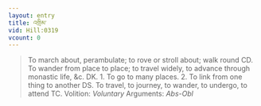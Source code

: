 ```yaml
---
layout: entry
title: འགྲིམ་
vid: Hill:0319
vcount: 0
---
```

> To march about, perambulate; to rove or stroll about; walk round CD\. To wander from place to place; to travel widely, to advance through monastic life, &c\. DK\. 1\. To go to many places\. 2\. To link from one thing to another DS\. To travel, to journey, to wander, to undergo, to attend TC\.
> Volition: _Voluntary_
> Arguments: _Abs-Obl_


